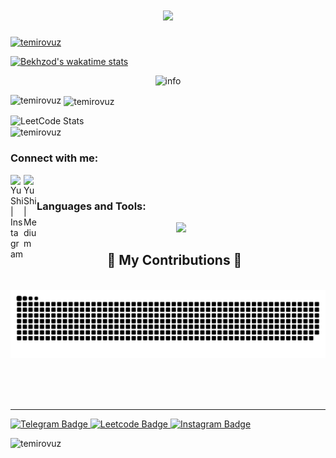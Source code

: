 <!--<div id="header" align="center">
  <img src="https://media.giphy.com/media/M9gbBd9nbDrOTu1Mqx/giphy.gif" width="100"/>
</div>
-->

<h1 align="center">
    <img src="https://readme-typing-svg.herokuapp.com/?font=Righteous&size=35&center=true&vCenter=true&width=500&height=70&duration=4000&lines=Welcome+to!+;+My+Github+Accont;" />
</h1>

<p align="left"> <a href="https://github.com/ryo-ma/github-profile-trophy"><img src="https://github-profile-trophy.vercel.app/?username=temirovuz" alt="temirovuz" /></a> </p>


[![Bekhzod's wakatime stats](https://github-readme-stats.vercel.app/api/wakatime?username=bekhzod&theme=github_dark&layout=compact)](https://wakatime.com/@bekhzod)

<div align=center>
  <img src="https://github-profile-summary-cards.vercel.app/api/cards/profile-details?username=temirovuz&theme=github_dark" alt="info">
</div>

<p><img align="left" src="https://github-readme-stats.vercel.app/api/top-langs?username=temirovuz&show_icons=true&locale=en&layout=compact" alt="temirovuz" /></p>

<p>&nbsp;<img align="center" src="https://github-readme-stats.vercel.app/api?username=temirovuz&show_icons=true&locale=en" alt="temirovuz" /></p>

![LeetCode Stats](https://leetcard.jacoblin.cool/temirovuz?theme=wtf&font=ABeeZee&ext=heatmap) 
<br>
<img align="center" src="https://github-readme-streak-stats.herokuapp.com/?user=temirovuz" alt="temirovuz" />


<!-- [![willianrod's wakatime stats](https://github-readme-stats.vercel.app/api/wakatime?username=bekhzod&theme=github_dark&layout=compact)](https://wakatime.com/@bekhzod) -->

<h3 align="left">Connect with me:</h3>
<a href="https://t.me/Temirov"><img align="left" src="https://upload.wikimedia.org/wikipedia/commons/8/83/Telegram_2019_Logo.svg" alt="Yu Shi | Instagram" width="21px"/></a>
<a href="https://leetcode.com/temirovuz/"><img align="left" src="https://raw.githubusercontent.com/rahuldkjain/github-profile-readme-generator/master/src/images/icons/Social/leet-code.svg" alt="Yu Shi | Medium" width="21px"/></a>
</br>



<h3 align="left">Languages and Tools:</h3>
<p align="center">
      <img src="https://skillicons.dev/icons?i=git,python,django,fastapi,cpp,html,css,mongodb,mysql,postgres,sqlite,postman,aws,bootstrap,docker,github,linux, redis" />
</p>

<div align="center">
  <h2>🐍 My Contributions 🐍</h2>
  <br>
  <img alt="snake eating my contributions" src="https://raw.githubusercontent.com/salesp07/salesp07/output/github-contribution-grid-snake.svg" />
  
  <br/><br/><br/>
</div>

<hr/>
<div id="badges">
  <a href="https://t.me/Temirov">
    <img src="https://img.shields.io/badge/Telegram-blue?style=for-the-badge&logo=telegram&logoColor=white" alt="Telegram Badge"/>
  </a>
  <a href="https://leetcode.com/temirovuz/">
    <img src="https://img.shields.io/badge/Leetcode-red?style=for-the-badge&logo=leetcode&logoColor=white" alt="Leetcode Badge"/>
  </a>
  <a href="https://www.instagram.com/dev_temirov/">
    <img src="https://img.shields.io/badge/Instagram-purple?style=for-the-badge&logo=instagram&logoColor=white" alt="Instagram Badge"/>
  </a>
</div>
<p align="left"> <img src="https://komarev.com/ghpvc/?username=temirovuz&label=Profile%20views&color=0e75b6&style=flat" alt="temirovuz" /> </p>
